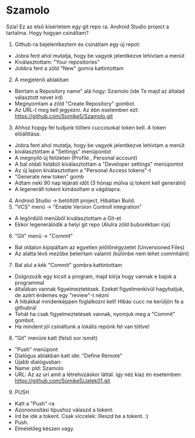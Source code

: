 # Szamolo
Szia!
Ez az első kísérletem egy git repo ra.
Android Studio project a tartalma.
Hogy hogyan csináltam?
1. Github-ra bejelentkeztem és csináltam egy új repot:
- Jobra fent ahol mutatja, hogy be vagyok jelentkezve lehívtam a menüt
- Kiválasztottam: "Your repositories"
- Jobbra fent a zöld "New" gomra kattintottam
2. A megjelenő ablakban
- Beírtam a Repository name" alá hogy: Szamolo (ide Te majd az általad választott nevet írd)
- Megnyomtam a zöld "Create Repository" gombot.
- Az URL-t meg kell jegyezni. Az ébn esetemben ezt: https://github.com/Somike5/Szamolo.git
3. Ahhoz hopgy fel tudjunk tölteni cuccosokat token kell. A token előállítása:
- Jobra fent ahol mutatja, hogy be vagyok jelentkezve lehívtam a menüt
- kiválasztottam a "Settings" menüpontot
- A megnyíló új felületen (Profile , Personal account)
- A bal oldali listából kiválasztottam a "Developer settings" menüpontot
- Az új lapon kiválasztottam a "Personal Access tokens"-t
- "Generate new token" gomb
- Adtam neki 90 nap lejárati időt (3 hónap múlva új tokent kell generálni)
- A legenerált tokent kimásoltam a vágólapra.
4. Android Studio -> betöltött project, Hibátlan Build.
5. "VCS" menü -> "Enable Version Controll integration"
- A legördülő menüből kiválasztottam a Git-et
- Ekkor legenerálódik a helyi git repo (Alulra zöld buborékban írja)
6. "Git" menü -> "Commit"
- Bal oldalon kipipáltam az egyetlen jelölőnégyzetet (Unversioned Files)
- Az alatta lévő mezőbe beleírtam valamit (különbe nem lehet commitálni)
7. Bal alul a kék "Commit" gombra kattintottam
- Dolgozozik egy kicsit a program, majd kiírja hogy vannak e bajok a programmal
- általában vannak figyelmeztetések. Ezeket figyelmenkívül hagyhatjuk, de azért érdemes egy "review"-t nézni
- A hibákkal mindenképpen foglalkozni kell! Hibás cucc ne kerüljön fe a githubra!
- Tehát ha csak figyelmeztetések vannak, nyomjuk meg a "Commit" gombot.
- Ha mindent jól csináltunk a lokális repónk fel van töltve!
8. "Git" menüre katt (felső sor ismét)
- "Push" menüpont
- Dialógus ablakban katt ide: "Define Remote"
- Újabb dialógusban:
- Name: pld: Szamolo
- URL: Az az url amit a létrehozáskor láttál. így néz kiaz én esetemben: https://github.com/Somike5/Jatek01.git
9. PUSH
- Katt a "Push"-ra
- Azononosítási típushoz válaszd a tokent.
- írd be ide a tokent. Csak viccelek: Illeszd be a tokent. :)
- Push.
- Elméletileg készen vagy.

